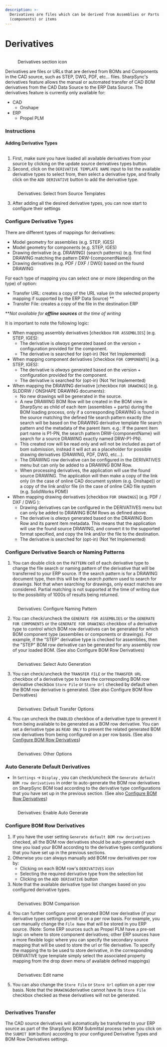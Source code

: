 ```yaml
---
description: >-
  Derivatives are files which can be derived from Assemblies or Parts
  (components) or items
---
```


# Derivatives

<figure><img src="../.gitbook/assets/derivatives.png" alt=""><figcaption><p>Derivatives section icon</p></figcaption></figure>

Derivatives are files or URLs that are derived from BOMs and Components in the CAD source, such as STEP, DWG, PDF, etc... files. SharpSync's derivatives feature allows the manual or automated transfer of CAD BOM derivatives from the CAD Data Source to the ERP Data Source. The derivatives feature is currently only available for:

* CAD
  * Onshape
* ERP
  * Propel PLM

### Instructions

#### Adding Derivative Types

<figure><img src="../.gitbook/assets/derivatives_update.png" alt=""><figcaption></figcaption></figure>



1. First, make sure you have loaded all available derivatives from your source by clicking on the update source derivatives types button.&#x20;
2. Second, click on the `DERIVATIVE TEMPLATE NAME` input to list the available derivative types to select from, then select a derivative type, and finally click on the `ADD DERIVATIVE` button to add the derivative type.&#x20;

<figure><img src="../.gitbook/assets/derivative_add_type.png" alt=""><figcaption><p>Derivatives: Select from Source Templates</p></figcaption></figure>

3. After adding all the desired derivative types, you can now start to configure their settings

### Configure Derivative Types

There are different types of mappings for derivatives:

* Model geometry for assemblies (e.g. STEP, IGES)
* Model geometry for components (e.g. STEP, IGES)
* Drawing derivative (e.g. DRAWING) (search patterns) (e.g. first find DRAWING matching the pattern DRW-{componentName})
* Drawing derivatives (e.g. PDF / DXF / DWG) based on the found DRAWING

For each type of mapping you can select one or more (depending on the type) of option:

* Transfer URL: creates a copy of the URL value (in the selected property mapping if supported by the ERP Data Source) \*\*
* Transfer File: creates a copy of the file in the destination ERP

\*\*_Not available for **offline sources** at the time of writing_

It is important to note the following logic:

* When mapping assembly derivatives \[checkbox `FOR ASSEMBLIES`] (e.g. STEP, IGES):
  * The derivative is _always_ generated based on the version + configuration provided for the component.
  * The derivative is searched for (opt-in) (Not Yet Implemented)
* When mapping component derivatives \[checkbox `FOR COMPONENTS`] (e.g. STEP, IGES):
  * The derivative is _always_ generated based on the version + configuration provided for the component.
  * The derivative is searched for (opt-in) (Not Yet Implemented)
* When mapping the DRAWING derivative \[checkbox `FOR DRAWINGS`] (e.g. SLDDRW / ONSHAPE DRAWING documents):
  * No new drawings will be generated in the source.
  * A new DRAWING BOM Row will be created in the BOM view in SharpSync as child of each item (assemblies + parts) during the BOM loading process, only if a corresponding DRAWING is found in the source matching the defined file search pattern exactly (the search will be based on the DRAWING derivative template file search pattern and the metadata of the parent item. e.g.: If the parent item part name is P1-PN, the search pattern DRW-{componentName} will search for a source DRAWING exactly named DRW-P1-PN).
  * This created row will be read only and will not be included as part of bom submission, instead it will act as a placeholder for possible drawing derivatives (DRAWING, PDF, DWG, etc...).
  * The DRAWING row derivative can be configured in the DERIVATIVES menu but can only be added to a DRAWING BOM Row.
  * When processing derivatives, the application will use the found source DRAWING. The application will then make a copy of the link only (in the case of online CAD document system (e.g. Onshape)) or a copy of the link and/or file (in the case of online CAD file system (e.g. SolidWorks PDM))
* When mapping drawing derivatives \[checkbox `FOR DRAWINGS`] (e.g. PDF / DXF / DWG ):
  * Drawing derivatives can be configured in the DERIVATIVES menu but can only be added to DRAWING BOM Rows as defined above.
  * The derivative is _always_ generated based on the DRAWING Bom Row and its parent item metadata. This means that the application will use the found source DRAWING, and convert it to the supported format specified, and copy the link and/or the file to the destination.
  * The derivative is searched for (opt-in) (Not Yet Implemented)

### Configure Derivative Search or Naming Patterns

1. You can double click on the `PATTERN` cell of each derivative type to change the file search or naming pattern of the derivative that will be transferred to your ERP source. If the search pattern is for a DRAWING document type, then this will be the _search pattern_ used to search for drawings. Not that when searching for drawings, only exact matches are considered. Partial matching is not supported at the time of writing due to the possibility of 1000s of results being returned.&#x20;

<figure><img src="../.gitbook/assets/derivatives_configure_naming_pattern.png" alt=""><figcaption><p>Derivatives: Configure Naming Pattern</p></figcaption></figure>

2. You can check/uncheck the `GENERATE FOR ASSEMBLIES` or the `GENERATE FOR COMPONENTS` or the `GENERATE FOR DRAWINGS` checkbox of a derivative type to control which BOM row derivatives can be generated for which BOM component type (assemblies or components or drawings). For example, if the "STEP" derivative type is checked for assemblies, then the "STEP" BOM row derivative can be generated for any assembly row of your loaded BOM. (See also Configure BOM Row Derivatives)&#x20;

<figure><img src="../.gitbook/assets/derivatives_select_auto_generation.png" alt=""><figcaption><p>Derivatives: Select Auto Generation</p></figcaption></figure>

3. You can check/uncheck the `TRANSFER FILE` or the `TRANSFER URL` checkbox of a derivative type to have the corresponding BOM row derivative checkbox `Store File` or `Store Url` checked by default when the BOM row derivative is generated. (See also Configure BOM Row Derivatives)

<figure><img src="../.gitbook/assets/derivative_default_transfer_options.png" alt=""><figcaption><p>Derivatives: Default Transfer Options</p></figcaption></figure>

4. You can uncheck the `ENABLED` checkbox of a derivative type to prevent it from being available to be generated as a BOM row derivative. You can set a derivative type as `READ ONLY` to prevent the related generated BOM row derivatives from being configured on a per row basis. (See also [Configure BOM Row Derivatives](derivatives.md#configure-bom-row-derivatives))&#x20;

<figure><img src="../.gitbook/assets/derivative_default_user_options.png" alt=""><figcaption><p>Derivatives: Other Options</p></figcaption></figure>

### Auto Generate Default Derivatives

* In `Settings` -> `Display` , you can check/uncheck the `Generate default BOM row derivatives` in order to auto-generate the BOM row derivatives on SharpSync BOM load according to the derivative type configurations that you have set up in the previous section. (See also [Configure BOM Row Derivatives](derivatives.md#configure-bom-row-derivatives))&#x20;

<figure><img src="../.gitbook/assets/derivatives_auto_generate.png" alt=""><figcaption><p>Derivatives: Enable Auto Generate</p></figcaption></figure>



### Configure BOM Row Derivatives

1. If you have the user setting `Generate default BOM row derivatives` checked, all the BOM row derivatives should be auto-generated each time you load your BOM according to the derivative types configurations that you have set up in the previous sections.
2. Otherwise you can always manually add BOM row derivatives per row by:
   * Clicking on each BOM row's `DERIVATIVES` icon
   * Selecting the required derivative type from the selection list
   * Clicking on the `ADD DERIVATIVE` button
3. Note that the available derivative type list changes based on you configured derivative types.&#x20;

<figure><img src="../.gitbook/assets/derivatives_bom_comparison.png" alt=""><figcaption><p>Derivatives: BOM Comparison</p></figcaption></figure>



4. You can further configure your generated BOM row derivative (if your derivative types settings permit it) on a per row basis. For example, you can manually change the `File Name` that will be stored in you ERP source. (Note: Some ERP sources such as Propel PLM have a pre-set logic on where to store component derivatives; other ERP sources have a more flexible logic where you can specify the secondary source mapping that will be used to store the url or file derivative. To specify the mapping the to be used to store derivative, in the corresponding DERIVATIVE type template simply select the associated property mapping from the drop down menu of available defined mappings)&#x20;

<figure><img src="../.gitbook/assets/derivatives_edit_name.png" alt=""><figcaption><p>Derivatives: Edit name</p></figcaption></figure>

5. You can also change the `Store File` or `Store Url` option on a per row basis. Note that the `DRAWING`derivative cannot have its `Store File` checkbox checked as these derivatives will not be generated.

<figure><img src="../.gitbook/assets/derivatives_individual_change_upload_options.png" alt=""><figcaption></figcaption></figure>



### Derivatives Transfer

The CAD source derivatives will automatically be transferred to your ERP source as part of the SharpSync BOM Submittal process (when you click on the `SUBMIT BOM` button) according to your configured Derivative Types and BOM Row Derivatives settings.

